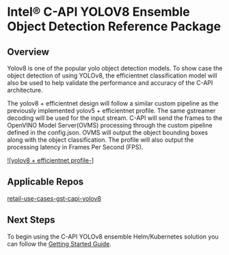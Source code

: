 # Intel® C-API YOLOV8 Ensemble Object Detection Reference Package

## Overview

Yolov8 is one of the popular yolo object detection models. To show case the object detection of using YOLOv8, the efficientnet classification model will also be used to help validate the performance and accuracy of the C-API architecture.

The yolov8 + efficientnet design will follow a similar custom pipeline as the previously implemented yolov5 + efficientnet profile. The same gstreamer decoding will be used for the input stream. C-API will send the frames to the OpenVINO Model Server(OVMS) processing through the custom pipeline defined in the config.json. OVMS will output the object bounding boxes along with the object classification. The profile will also output the processing latency in Frames Per Second (FPS).

[![yolov8 + efficientnet profile-]](./images/yolov8-efficientnet-profile.jpg)

## Applicable Repos

[retail-use-cases-gst-capi-yolov8](https://github.com/intel-retail/retail-use-case/use-cases/gst_capi)

## Next Steps

To begin using the C-API YOLOv8 ensemble Helm/Kubernetes solution you can follow the [Getting Started Guide](./getting_started.md). 
